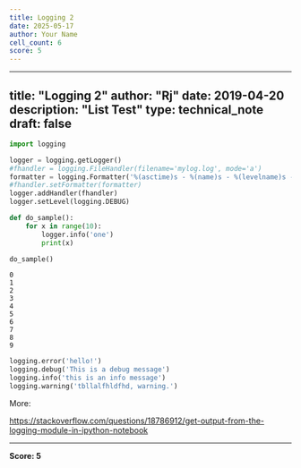 ```yaml
---
title: Logging 2
date: 2025-05-17
author: Your Name
cell_count: 6
score: 5
---
```


---
title: "Logging 2"
author: "Rj"
date: 2019-04-20
description: "List Test"
type: technical_note
draft: false
---

```python
import logging

logger = logging.getLogger()
#fhandler = logging.FileHandler(filename='mylog.log', mode='a')
formatter = logging.Formatter('%(asctime)s - %(name)s - %(levelname)s - %(message)s')
#fhandler.setFormatter(formatter)
logger.addHandler(fhandler)
logger.setLevel(logging.DEBUG)
```


```python
def do_sample():
    for x in range(10):
        logger.info('one')
        print(x)
```


```python
do_sample()
```

    0
    1
    2
    3
    4
    5
    6
    7
    8
    9



```python
logging.error('hello!')
logging.debug('This is a debug message')
logging.info('this is an info message')
logging.warning('tbllalfhldfhd, warning.')
```

More:

https://stackoverflow.com/questions/18786912/get-output-from-the-logging-module-in-ipython-notebook


---
**Score: 5**